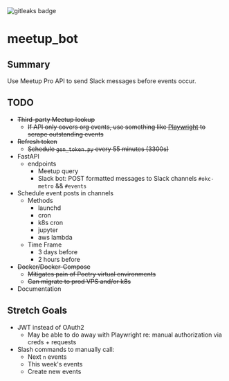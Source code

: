 <img alt="gitleaks badge" src="https://img.shields.io/badge/protected%20by-gitleaks-blue">

# meetup_bot

## Summary
Use Meetup Pro API to send Slack messages before events occur.

## TODO
* ~~Third-party Meetup lookup~~
  * ~~If API only covers org events, use something like [Playwright](https://playwright.dev/python/) to scrape outstanding events~~
* ~~Refresh token~~
  * ~~Schedule `gen_token.py` every 55 minutes (3300s)~~
* FastAPI
  * endpoints
    * Meetup query
    * Slack bot: POST formatted messages to Slack channels `#okc-metro` && `#events`
* Schedule event posts in channels
  * Methods
    * launchd
    * cron
    * k8s cron
    * jupyter
    * aws lambda
  * Time Frame 
    * 3 days before
    * 2 hours before
* ~~Docker/Docker-Compose~~
  * ~~Mitigates pain of Poetry virtual environments~~
  * ~~Can migrate to prod VPS and/or k8s~~
* Documentation

## Stretch Goals
* JWT instead of OAuth2
  * May be able to do away with Playwright re: manual authorization via creds + requests
* Slash commands to manually call:
  * Next `n` events
  * This week's events
  * Create new events
